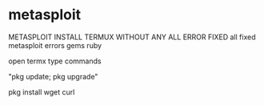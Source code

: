 # metasploit
METASPLOIT INSTALL TERMUX WITHOUT ANY ALL ERROR FIXED
all fixed metasploit errors gems ruby 

open termx type commands

"pkg update; pkg upgrade"

pkg install wget curl

